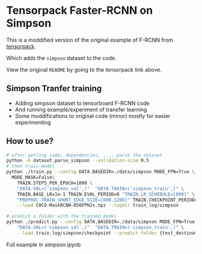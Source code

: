 # Tensorpack Faster-RCNN on Simpson
This is a moddified version of the original example of F-RCNN from [tensorpack](https://github.com/tensorpack/tensorpack/tree/master/examples/FasterRCNN).

Which adds the `simpson` dataset to the code.

View the original `README` by going to the tensorpack link above.

## Simpson Tranfer training

- Adding simpson dataset to tensorboard F-RCNN code
- And running example/experiment of transfer learning
- Some moddifications to original code (minor) mostly for easier experimenting

## How to use?
```bash
# after getting code, dependencies, ..., parse the dataset
python -m dataset.parse_simpson --validation-size 0.5
# then train model
python ./train.py --config DATA.BASEDIR=./data/simpson MODE_FPN=True \
  MODE_MASK=False\
	TRAIN.STEPS_PER_EPOCH=1000 \
	"DATA.VAL=('simpson_val',)"  "DATA.TRAIN=('simpson_train',)" \
	TRAIN.BASE_LR=1e-1 TRAIN.EVAL_PERIOD=0 "TRAIN.LR_SCHEDULE=[800]" \
	"PREPROC.TRAIN_SHORT_EDGE_SIZE=[600,1200]" TRAIN.CHECKPOINT_PERIOD=1 DATA.NUM_WORKERS=1 \
	--load COCO-MaskRCNN-R50FPN2x.npz --logdir train_log/simpson

# predict a folder with the trained model
python ./predict.py --config DATA.BASEDIR=./data/simpson MODE_FPN=True MODE_MASK=False \
	"DATA.VAL=('simpson_val',)"  "DATA.TRAIN=('simpson_train',)" \
	--load train_log/simpson/checkpoint --predict-folder {test_destination}
```
Full example in simpson.ipynb
